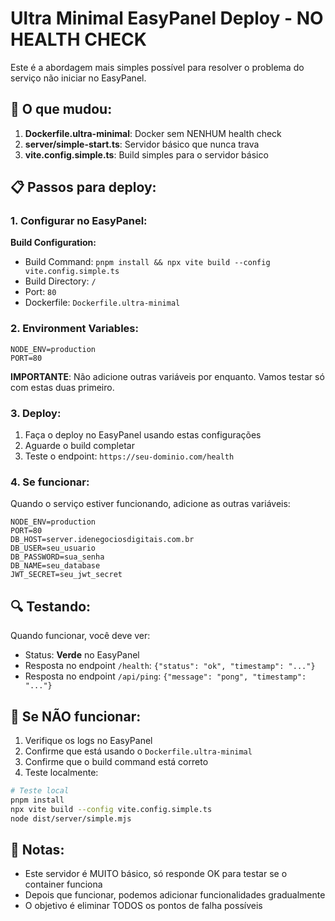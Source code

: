 # Ultra Minimal EasyPanel Deploy - NO HEALTH CHECK

Este é a abordagem mais simples possível para resolver o problema do serviço não iniciar no EasyPanel.

## 🔧 O que mudou:

1. **Dockerfile.ultra-minimal**: Docker sem NENHUM health check
2. **server/simple-start.ts**: Servidor básico que nunca trava
3. **vite.config.simple.ts**: Build simples para o servidor básico

## 📋 Passos para deploy:

### 1. Configurar no EasyPanel:

**Build Configuration:**
- Build Command: `pnpm install && npx vite build --config vite.config.simple.ts`
- Build Directory: `/`
- Port: `80`
- Dockerfile: `Dockerfile.ultra-minimal`

### 2. Environment Variables:

```
NODE_ENV=production
PORT=80
```

**IMPORTANTE**: Não adicione outras variáveis por enquanto. Vamos testar só com estas duas primeiro.

### 3. Deploy:

1. Faça o deploy no EasyPanel usando estas configurações
2. Aguarde o build completar
3. Teste o endpoint: `https://seu-dominio.com/health`

### 4. Se funcionar:

Quando o serviço estiver funcionando, adicione as outras variáveis:

```
NODE_ENV=production
PORT=80
DB_HOST=server.idenegociosdigitais.com.br
DB_USER=seu_usuario
DB_PASSWORD=sua_senha
DB_NAME=seu_database
JWT_SECRET=seu_jwt_secret
```

## 🔍 Testando:

Quando funcionar, você deve ver:

- Status: **Verde** no EasyPanel
- Resposta no endpoint `/health`: `{"status": "ok", "timestamp": "..."}`
- Resposta no endpoint `/api/ping`: `{"message": "pong", "timestamp": "..."}`

## 🚨 Se NÃO funcionar:

1. Verifique os logs no EasyPanel
2. Confirme que está usando o `Dockerfile.ultra-minimal`
3. Confirme que o build command está correto
4. Teste localmente:

```bash
# Teste local
pnpm install
npx vite build --config vite.config.simple.ts
node dist/server/simple.mjs
```

## 📝 Notas:

- Este servidor é MUITO básico, só responde OK para testar se o container funciona
- Depois que funcionar, podemos adicionar funcionalidades gradualmente
- O objetivo é eliminar TODOS os pontos de falha possíveis
